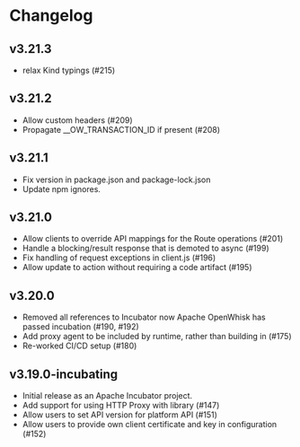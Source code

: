 <!--
#
# Licensed to the Apache Software Foundation (ASF) under one or more
# contributor license agreements.  See the NOTICE file distributed with
# this work for additional information regarding copyright ownership.
# The ASF licenses this file to You under the Apache License, Version 2.0
# (the "License"); you may not use this file except in compliance with
# the License.  You may obtain a copy of the License at
#
#     http://www.apache.org/licenses/LICENSE-2.0
#
# Unless required by applicable law or agreed to in writing, software
# distributed under the License is distributed on an "AS IS" BASIS,
# WITHOUT WARRANTIES OR CONDITIONS OF ANY KIND, either express or implied.
# See the License for the specific language governing permissions and
# limitations under the License.
#
-->

# Changelog

## v3.21.3

* relax Kind typings (#215)

## v3.21.2

* Allow custom headers (#209)
* Propagate __OW_TRANSACTION_ID if present (#208)

## v3.21.1

* Fix version in package.json and package-lock.json
* Update npm ignores.

## v3.21.0

* Allow clients to override API mappings for the Route operations (#201)
* Handle a blocking/result response that is demoted to async (#199)
* Fix handling of request exceptions in client.js (#196)
* Allow update to action without requiring a code artifact (#195)

## v3.20.0

* Removed all references to Incubator now Apache OpenWhisk has passed incubation (#190, #192)
* Add proxy agent to be included by runtime, rather than building in (#175)
* Re-worked CI/CD setup (#180)

## v3.19.0-incubating

* Initial release as an Apache Incubator project.
* Add support for using HTTP Proxy with library (#147)
* Allow users to set API version for platform API (#151)
* Allow users to provide own client certificate and key in configuration (#152)
